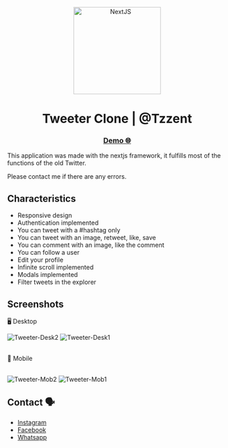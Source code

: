 <p align="center">
  <a href="https://vitejs.dev/guide/" target="blank"><img src="https://github.com/Tzzent/chat-group-DC/assets/86677547/ddfc326f-7e1b-409a-933f-118de2a4944d" width="200" alt="NextJS" /></a>
</p>

<h1 align="center">Tweeter Clone | @Tzzent</h1>

<div align="center">
  <h3>
    <a target="_blank" href="https://tweeter-clone-psi.vercel.app/">
      Demo 🌐
    </a>
  </h3>
</div>

This application was made with the nextjs framework, it fulfills most of the functions of the old Twitter.

Please contact me if there are any errors.

## Characteristics

- Responsive design
- Authentication implemented
- You can tweet with a #hashtag only
- You can tweet with an image, retweet, like, save
- You can comment with an image, like the comment
- You can follow a user
- Edit your profile
- Infinite scroll implemented
- Modals implemented
- Filter tweets in the explorer

## Screenshots

🖥️ Desktop <br>

![Tweeter-Desk2](https://github.com/Tzzent/tweeter-clone/assets/86677547/922760ae-1de8-4e1c-a0c1-ddf2f3fbe8b5)
![Tweeter-Desk1](https://github.com/Tzzent/tweeter-clone/assets/86677547/5ba4a1f5-7817-44e8-aa08-6ce251a8ed91)

<br>
📲 Mobile <br><br>

![Tweeter-Mob2](https://github.com/Tzzent/tweeter-clone/assets/86677547/f02c1b66-585c-4960-9e17-5580b0b57557)
![Tweeter-Mob1](https://github.com/Tzzent/tweeter-clone/assets/86677547/c9a3d94e-7fd2-4fc6-8dd2-c44e0915211c)

## Contact 🗣️

- [Instagram](https://www.instagram.com/tzzent/)
- [Facebook](https://www.facebook.com/Tzzent/)
- [Whatsapp](https://api.whatsapp.com/send?phone=+51900899785&text=Hola!%20Puedo%20realizar%20una%20consulta?)
